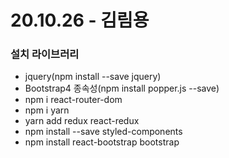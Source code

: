 # 20.10.26 - 김림용

### 설치 라이브러리

- jquery(npm install --save jquery)
- Bootstrap4 종속성(npm install popper.js --save)
- npm i react-router-dom
- npm i yarn
- yarn add redux react-redux
- npm install --save styled-components
- npm install react-bootstrap bootstrap
